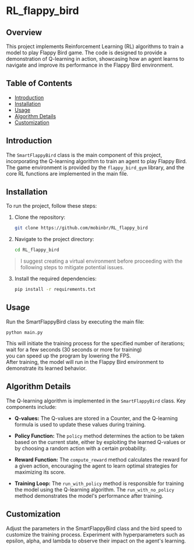 # RL_flappy_bird

## Overview
This project implements Reinforcement Learning (RL) algorithms to train a model to play Flappy Bird game. The code is designed to provide a demonstration of Q-learning in action, showcasing how an agent learns to navigate and improve its performance in the Flappy Bird environment.

## Table of Contents

- [Introduction](#introduction)
- [Installation](#installation)
- [Usage](#usage)
- [Algorithm Details](#algorithm-details)
- [Customization](#customization)

## Introduction

The `SmartFlappyBird` class is the main component of this project, incorporating the Q-learning algorithm to train an agent to play Flappy Bird. The game environment is provided by the `flappy_bird_gym` library, and the core RL functions are implemented in the main file.

## Installation

To run the project, follow these steps:

1. Clone the repository:

   ```bash
   git clone https://github.com/mobinbr/RL_flappy_bird
2. Navigate to the project directory:

    ```bash
    cd RL_flappy_bird
> I suggest creating a virtual environment before proceeding with the following steps to mitigate potential issues.

3. Install the required dependencies:

    ```bash
    pip install -r requirements.txt
## Usage 
Run the SmartFlappyBird class by executing the main file:

    python main.py

This will initiate the training process for the specified number of iterations; wait for a few seconds (30 seconds or more for training)
<br>
you can speed up the program by lowering the FPS.
<br>
After training, the model will run in the Flappy Bird environment to demonstrate its learned behavior.

## Algorithm Details
The Q-learning algorithm is implemented in the `SmartFlappyBird` class. Key components include:

- **Q-values:** The Q-values are stored in a Counter, and the Q-learning formula is used to update these values during training.

- **Policy Function:** The `policy` method determines the action to be taken based on the current state, either by exploiting the learned Q-values or by choosing a random action with a certain probability.

- **Reward Function:** The `compute_reward` method calculates the reward for a given action, encouraging the agent to learn optimal strategies for maximizing its score.

- **Training Loop:** The `run_with_policy` method is responsible for training the model using the Q-learning algorithm. The `run_with_no_policy` method demonstrates the model's performance after training.

## Customization
Adjust the parameters in the SmartFlappyBird class and the bird speed to customize the training process. Experiment with hyperparameters such as epsilon, alpha, and lambda to observe their impact on the agent's learning.